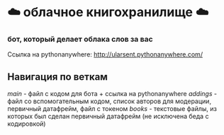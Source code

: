 # ☁️ облачное книгохранилище ☁️
### бот, который делает облака слов за вас
Ссылка на pythonanywhere: http://ularsent.pythonanywhere.com/

## Навигация по веткам
*main* - файл с кодом для бота + ссылка на pythonanywhere
*addings* - файл со вспомогательным кодом, список авторов для модерации, первичный датафрейм, файл с токеном
*books* - текстовые файлы, из которых был сделан первичный датафрейм (не исключена беда с кодировкой)
